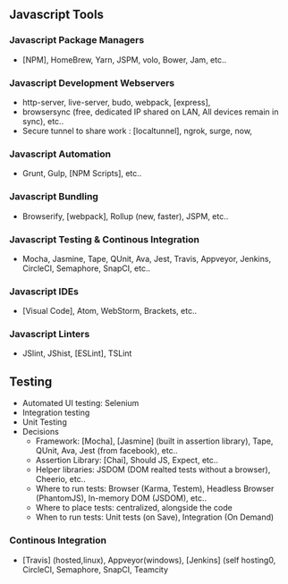 ## Javascript Tools

### Javascript Package Managers
- [NPM], HomeBrew, Yarn, JSPM, volo, Bower, Jam, etc..

### Javascript Development Webservers
- http-server, live-server, budo, webpack, [express],
- browsersync (free, dedicated IP shared on LAN, All devices remain in sync), etc..
- Secure tunnel to share work : [localtunnel], ngrok, surge, now,

### Javascript Automation
- Grunt, Gulp, [NPM Scripts], etc..

### Javascript Bundling
- Browserify, [webpack], Rollup (new, faster), JSPM, etc..

### Javascript Testing & Continous Integration
- Mocha, Jasmine, Tape, QUnit, Ava, Jest, Travis, Appveyor, Jenkins, CircleCI, Semaphore, SnapCI, etc..

### Javascript IDEs
- [Visual Code], Atom, WebStorm, Brackets, etc..

### Javascript Linters
- JSlint, JShist, [ESLint], TSLint

## Testing
- Automated UI testing: Selenium
- Integration testing
- Unit Testing
- Decisions
  - Framework: [Mocha], [Jasmine] (built in assertion library), Tape, QUnit, Ava, Jest (from facebook), etc..
  - Assertion Library: [Chai], Should JS, Expect, etc..
  - Helper libraries: JSDOM (DOM realted tests without a browser), Cheerio, etc..
  - Where to run tests: Browser (Karma, Testem), Headless Browser (PhantomJS), In-memory DOM (JSDOM), etc..
  - Where to place tests: centralized, alongside the code
  - When to run tests: Unit tests (on Save), Integration (On Demand)

### Continous Integration
- [Travis] (hosted,linux), Appveyor(windows), [Jenkins] (self hosting0, CircleCI, Semaphore, SnapCI, Teamcity

